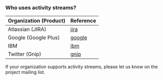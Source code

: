 ### Who uses activity streams?

| Organization (Product) | Reference |
|------------------------|-----------|
| Atlassian (JIRA) | [jira](https://developer.atlassian.com/docs/atlassian-platform-common-components/activity-streams/consuming-an-activity-streams-feed "Consuming an Activity Streams Feed") |
| Google (Google Plus) | [google](https://developers.google.com/+/web/api/rest/latest/activities#resource-representations "Google+ Platform for Web") |
| IBM | [ibm](https://developer.ibm.com/open/activity-streams/ "Activity Streams") |
| Twitter (Gnip) | [gnip](http://support.gnip.com/articles/activity-streams-intro.html "Activity Streams Intro") |

If your organization supports activity streams, please let us know on the project mailing list.
